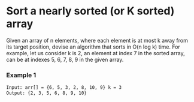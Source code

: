 # Sort a nearly sorted (or K sorted) array

Given an array of n elements, where each element is at most k away from its target position, devise an algorithm that sorts in O(n log k) time. For example, let us consider k is 2, an element at index 7 in the sorted array, can be at indexes 5, 6, 7, 8, 9 in the given array.

### Example 1
```sh
Input: arr[] = {6, 5, 3, 2, 8, 10, 9} k = 3 
Output: {2, 3, 5, 6, 8, 9, 10}
```
